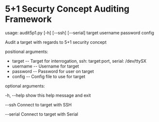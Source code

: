 5+1 Securty Concept Auditing Framework
======================================

usage: audit5p1.py [-h] [--ssh] [--serial] target username password config

Audit a target with regards to 5+1 security concept

positional arguments:

- target
-- Target for interrogation, ssh: target:port, serial: /dev/ttySX 
- username
-- Username for target
- password
-- Password for user on target
- config
-- Config file to use for target

optional arguments:
  
  -h, --help  show this help message and exit
  
  --ssh       Connect to target with SSH
  
  --serial    Connect to target with Serial
